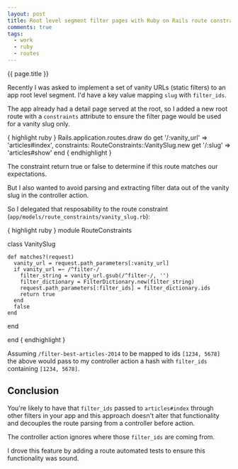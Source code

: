 ```yaml
---
layout: post
title: Root level segment filter pages with Ruby on Rails route constraints
comments: true
tags:
  - work
  - ruby
  - routes
---
```


{{ page.title }}

Recently I was asked to implement a set of vanity URLs (static filters) to an app root level segment. I'd have a key value mapping `slug` with `filter_ids`.

The app already had a detail page served at the root, so I added a new root route with a `constraints` attribute to ensure the filter page would be used for a vanity slug only.

{ highlight ruby }
Rails.application.routes.draw do
  get '/:vanity_url' => 'articles#index',
      constraints: RouteConstraints::VanitySlug.new
  get '/:slug' => 'articles#show'
end
{ endhighlight }

The constraint return true or false to determine if this route matches our expectations.

But I also wanted to avoid parsing and extracting filter data out of the vanity slug in the controller action.

So I delegated that resposability to the route constraint (`app/models/route_constraints/vanity_slug.rb`):

{ highlight ruby }
module RouteConstraints

  class VanitySlug

    def matches?(request)
      vanity_url = request.path_parameters[:vanity_url]
      if vanity_url =~ /^filter-/
        filter_string = vanity_url.gsub(/^filter-/, '')
        filter_dictionary = FilterDictionary.new(filter_string)
        request.path_parameters[:filter_ids] = filter_dictionary.ids
        return true
      end
      false
    end
  end

end
{ endhighlight }


Assuming `/filter-best-articles-2014` to be mapped to ids `[1234, 5678]` the above would pass to my controller action a hash with `filter_ids` containing `[1234, 5678]`.

## Conclusion

You're likely to have that `filter_ids` passed to `articles#index` through other filters in your app and this approach doesn't alter that functionality and decouples the route parsing from a controller before action.

The controller action ignores where those `filter_ids` are coming from.

I drove this feature by adding a route automated tests to ensure this functionality was sound.
